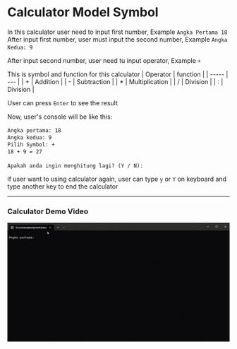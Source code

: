 # Calculator Model Symbol

In this calculator user need to input first number, Example `Angka Pertama 18`  
After input first number, user must input the second number, Example `Angka Kedua: 9`  

After input second number, user need tu input operator, Example `+`
  
  This is symbol and function for this calculator
| Operator | function       |
| -----    | ---            |
| +        | Addition       |
| -        | Subtraction    |
| *        | Multiplication |
| /        | Division       |
| :        | Division       |  
  
  User can press `Enter` to see the result 
  
  Now, user's console will be like this:
  ```
Angka pertama: 18
Angka kedua: 9
Pilih Symbol: +
18 + 9 = 27

Apakah anda ingin menghitung lagi? (Y / N):
```

if user want to using calculator again, user can type  `y` or `Y` on keyboard and type another key to end the calculator
  
 ---     
 ### Calculator Demo Video  
 
 ![](https://github.com/daffaputra09/assets/blob/main/CalculatorSymbol.gif)
